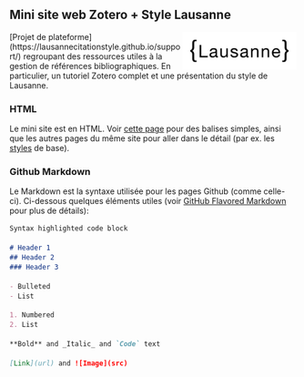 ## Mini site web Zotero + Style Lausanne
<img src="https://raw.githubusercontent.com/LausanneCitationStyle/support/master/media/lausannelogo.png" alt="Lausanne Citation Style" width="200" align="right">
[Projet de plateforme](https://lausannecitationstyle.github.io/support/) regroupant des ressources utiles à la gestion de références bibliographiques. En particulier, un tutoriel Zotero complet et une présentation du style de Lausanne.


### HTML
Le mini site est en HTML. Voir [cette page](https://www.w3schools.com/html/html_basic.asp) pour des balises simples, ainsi que les autres pages du même site pour aller dans le détail (par ex. les [styles](https://www.w3schools.com/html/html_styles.asp) de base).

### Github Markdown

Le Markdown est la syntaxe utilisée pour les pages Github (comme celle-ci). Ci-dessous quelques éléments utiles (voir [GitHub Flavored Markdown](https://guides.github.com/features/mastering-markdown/) pour plus de détails):

```markdown
Syntax highlighted code block

# Header 1
## Header 2
### Header 3

- Bulleted
- List

1. Numbered
2. List

**Bold** and _Italic_ and `Code` text

[Link](url) and ![Image](src)
```

